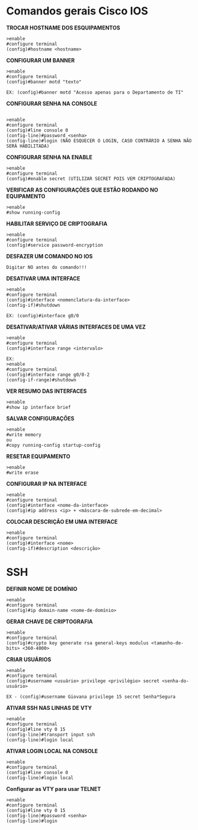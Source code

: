 # Comandos gerais Cisco IOS 



**TROCAR HOSTNAME DOS ESQUIPAMENTOS**
```
>enable
#configure terminal 
(config)#hostname <hostname> 
```

**CONFIGURAR UM BANNER**	
```
>enable
#configure terminal 
(config)#banner motd "texto"

EX: (config)#banner motd "Acesso apenas para o Departamento de TI" 
```  
  


**CONFIGURAR SENHA NA CONSOLE**
```

>enable
#configure terminal
(config)#line console 0
(config-line)#password <senha>
(config-line)#login (NÃO ESQUECER O LOGIN, CASO CONTRÁRIO A SENHA NÃO SERÁ HABILITADA) 
``` 

  
**CONFIGURAR SENHA NA ENABLE**
```
>enable
#configure terminal 
(config)#enable secret (UTILIZAR SECRET POIS VEM CRIPTOGRAFADA) 
 ``` 
  


  
**VERIFICAR AS CONFIGURAÇÕES QUE ESTÃO RODANDO NO EQUIPAMENTO** 
```
>enable 
#show running-config 
```


**HABILITAR SERVIÇO DE CRIPTOGRAFIA** 
```
>enable
#configure terminal
(config)#service password-encryption 
```

**DESFAZER UM COMANDO NO IOS** 
```
Digitar NO antes do comando!!! 
```

**DESATIVAR UMA INTERFACE** 
```
>enable
#configure terminal
(config)#interface <nomenclatura-da-interface>
(config-if)#shutdown 

EX: (config)#interface g0/0 
```


**DESATIVAR/ATIVAR VÁRIAS INTERFACES DE UMA VEZ**  
```
>enable
#configure terminal
(config)#interface range <intervalo> 

EX: 
>enable
#configure terminal
(config)#interface range g0/0-2 
(config-if-range)#shutdown 
```



**VER RESUMO DAS INTERFACES** 
```
>enable
#show ip interface brief 
```

**SALVAR CONFIGURAÇÕES** 
```
>enable
#write memory 
ou 
#copy running-config startup-config 
```

**RESETAR EQUIPAMENTO** 
```
>enable 
#write erase 
```


**CONFIGURAR IP NA INTERFACE** 
```
>enable
#configure terminal
(config)#interface <nome-da-interface> 
(config)#ip address <ip> + <máscara-de-subrede-em-decimal> 
```


**COLOCAR DESCRIÇÃO EM UMA INTERFACE** 
```
>enable 
#configure terminal 
(config)#interface <nome> 
(config-if)#description <descrição> 
```
 
# SSH 

**DEFINIR NOME DE DOMÍNIO**
```
>enable 
#configure terminal 
(config)#ip domain-name <nome-de-domínio> 
```

**GERAR CHAVE DE CRIPTOGRAFIA** 
```
>enable 
#configure terminal 
(config)#crypto key generate rsa general-keys modulus <tamanho-de-bits> <360-4000> 
``` 

**CRIAR USUÁRIOS** 
```
>enable 
#configure terminal 
(config)#username <usuário> privilege <privilégio> secret <senha-do-usuário> 

EX - (config)#username Giovana privilege 15 secret Senha*Segura 
```

**ATIVAR SSH NAS LINHAS DE VTY** 
```
>enable 
#configure terminal 
(config)#line vty 0 15 
(config-line)#transport input ssh 
(config-line)#login local 
```

**ATIVAR LOGIN LOCAL NA CONSOLE** 
```
>enable 
#configure terminal 
(config)#line console 0 
(config-line)#login local 
```

**Configurar as VTY para usar TELNET**
```
>enable
#configure terminal
(config)#line vty 0 15
(config-line)#password <senha>
(config-line)#login
```

  
  
  

